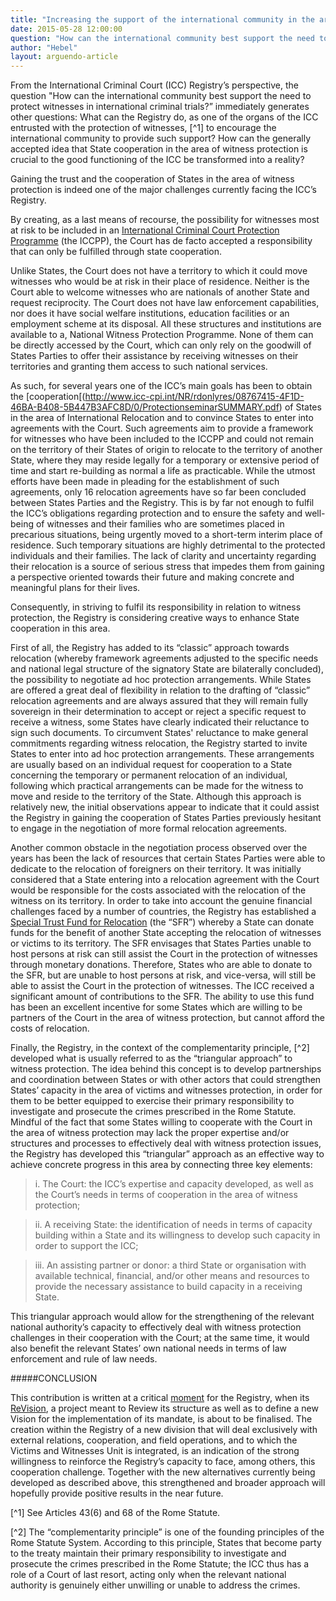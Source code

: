 ```yaml
---
title: "Increasing the support of the international community in the area of witness protection: a Registry Perspective"
date: 2015-05-28 12:00:00
question: "How can the international community best support the need to protect witnesses in international atrocity crime trials?"
author: "Hebel"
layout: arguendo-article
---
```


From the International Criminal Court (ICC) Registry’s perspective, the question "How can the international community best support the need to protect witnesses in international criminal trials?” immediately generates other questions: What can the Registry do, as one of the organs of the ICC entrusted with the protection of witnesses, [^1] to encourage the international community to provide such support? How can the generally accepted idea that State cooperation in the area of witness protection is crucial to the good functioning of the ICC be transformed into a reality?

Gaining the trust and the cooperation of States in the area of witness protection is indeed one of the major challenges currently facing the ICC’s Registry. 

By creating, as a last means of recourse, the possibility for witnesses most at risk to be included in an [International Criminal Court Protection Programme](http://www.icc-cpi.int/en_menus/icc/structure%20of%20the%20court/protection/Pages/victims%20and%20witness%20unit.aspx) (the ICCPP), the Court has de facto accepted a responsibility that can only be fulfilled through state cooperation.

Unlike States, the Court does not have a territory to which it could move witnesses who would be at risk in their place of residence. Neither is the Court able to welcome witnesses who are nationals of another State and request reciprocity. The Court does not have law enforcement capabilities, nor does it have social welfare institutions, education facilities or an employment scheme at its disposal. All these structures and institutions are available to a, National Witness Protection Programme. None of them can be directly accessed by the Court, which can only rely on the goodwill of States Parties to offer their assistance by receiving witnesses on their territories and granting them access to such national services.

As such, for several years one of the ICC’s main goals has been to obtain the [cooperation[(http://www.icc-cpi.int/NR/rdonlyres/08767415-4F1D-46BA-B408-5B447B3AFC8D/0/ProtectionseminarSUMMARY.pdf) of States in the area of International Relocation and to convince States to enter into agreements with the Court. Such agreements aim to provide a framework for witnesses who have been included to the ICCPP and could not remain on the territory of their States of origin to relocate to the territory of another State, where they may reside legally for a temporary or extensive period of time and start re-building as normal a life as practicable. While the utmost efforts have been made in pleading for the establishment of such agreements, only 16 relocation agreements have so far been concluded between States Parties and the Registry. This is by far not enough to fulfil the ICC’s obligations regarding protection and to ensure the safety and well-being of witnesses and their families who are sometimes placed in precarious situations, being urgently moved to a short-term interim place of residence. Such temporary situations are highly detrimental to the protected individuals and their families. The lack of clarity and uncertainty regarding their relocation is a source of serious stress that impedes them from gaining a perspective oriented towards their future and making concrete and meaningful plans for their lives.


Consequently, in striving to fulfil its responsibility in relation to witness protection, the Registry is considering creative ways to enhance State cooperation in this area.  

First of all, the Registry has added to its “classic” approach towards relocation (whereby framework agreements adjusted to the specific needs and national legal structure of the signatory State are bilaterally concluded), the possibility to negotiate ad hoc protection arrangements. While States are offered a great deal of flexibility in relation to the drafting of “classic” relocation agreements and are always assured that they will remain fully sovereign in their determination to accept or reject a specific request to receive a witness, some States have clearly indicated their reluctance to sign such documents. To circumvent States' reluctance to make general commitments regarding witness relocation, the Registry started to invite States to enter into ad hoc protection arrangements. These arrangements are usually based on an individual request for cooperation to a State concerning the temporary or permanent relocation of an individual, following which practical arrangements can be made for the witness to move and reside to the territory of the State. Although this approach is relatively new, the initial observations appear to indicate that it could assist the Registry in gaining the cooperation of States Parties previously hesitant to engage in the negotiation of more formal relocation agreements.

Another common obstacle in the negotiation process observed over the years has been the lack of resources that certain States Parties were able to dedicate to the relocation of foreigners on their territory. It was initially considered that a State entering into a relocation agreement with the Court would be responsible for the costs associated with the relocation of the witness on its territory. In order to take into account the genuine financial challenges faced by a number of countries, the Registry has established a [Special Trust Fund for Relocation](http://www.icc-cpi.int/NR/rdonlyres/08767415-4F1D-46BA-B408-5B447B3AFC8D/0/ProtectionseminarSUMMARY.pdf) (the “SFR”) whereby a State can donate funds for the benefit of another State accepting the relocation of witnesses or victims to its territory. The SFR envisages that States Parties unable to host persons at risk can still assist the Court in the protection of witnesses through monetary donations. Therefore, States who are able to donate to the SFR, but are unable to host persons at risk, and vice-versa, will still be able to assist the Court in the protection of witnesses. The ICC received a significant amount of contributions to the SFR. The ability to use this fund has been an excellent incentive for some States which are willing to be partners of the Court in the area of witness protection, but cannot afford the costs of relocation.

Finally, the Registry, in the context of the complementarity principle, [^2] developed what is usually referred to as the “triangular approach” to witness protection. The idea behind this concept is to develop partnerships and coordination between States or with other actors that could strengthen States’ capacity in the area of victims and witnesses protection, in order for them to be better equipped to exercise their primary responsibility to investigate and prosecute the crimes prescribed in the Rome Statute. Mindful of the fact that some States willing to cooperate with the Court in the area of witness protection may lack the proper expertise and/or structures and processes to effectively deal with witness protection issues, the Registry has developed this “triangular” approach as an effective way to achieve concrete progress in this area by connecting three key elements:

>i.	The Court: the ICC’s expertise and capacity developed, as well as the Court’s needs in terms of cooperation in the area of witness protection;

>ii.	A receiving State: the identification of needs in terms of capacity building within a State and its willingness to develop such capacity in order to support the ICC;

>iii.	An assisting partner or donor: a third State or organisation with available technical, financial, and/or other means and resources to provide the necessary assistance to build capacity in a receiving State.

This triangular approach would allow for the strengthening of the relevant national authority’s capacity to effectively deal with witness protection challenges in their cooperation with the Court; at the same time, it would also benefit the relevant States’ own national needs in terms of law enforcement and rule of law needs.


#####CONCLUSION


This contribution is written at a critical [moment](http://www.international-criminal-justice-today.org/event/2014/06/02/practical-challenges-icc/) for the Registry, when its [ReVision](http://www.ijmonitor.org/2014/07/icc-registrar-discusses-restructuring-and-need-for-larger-budget/), a project meant to Review its structure as well as to define a new Vision for the implementation of its mandate, is about to be finalised. The creation within the Registry of a new division that will deal exclusively with external relations, cooperation, and field operations, and to which the Victims and Witnesses Unit is integrated, is an indication of the strong willingness to reinforce the Registry’s capacity to face, among others, this cooperation challenge. Together with the new alternatives currently being developed as described above, this strengthened and broader approach will hopefully provide positive results in the near future. 

[^1] See Articles 43(6) and 68 of the Rome Statute.

[^2] The “complementarity principle” is one of the founding principles of the Rome Statute System. According to this principle, States that become party to the treaty maintain their primary responsibility to investigate and prosecute the crimes prescribed in the Rome Statute; the ICC thus has a role of a Court of last resort, acting only when the relevant national authority is genuinely either unwilling or unable to address the crimes.
